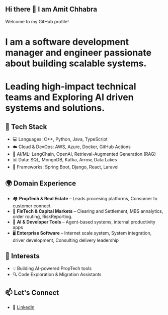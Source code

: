 ## Hi there 👋 I am Amit Chhabra
Welcome to my GitHub profile!

# I am a software development manager and engineer passionate about building scalable systems. 
# Leading high-impact technical teams and Exploring AI driven systems and solutions.

## 🔧 Tech Stack
- 💻 Languages: C++, Python, Java, TypeScript
- ☁️ Cloud & DevOps: AWS, Azure, Docker, GitHub Actions
- 🧠 AI/ML: LangChain, OpenAI, Retrieval-Augmented Generation (RAG)
- 📊 Data: SQL, MongoDB, Kafka, Arrow, Data Lakes
- 🧪 Frameworks: Spring Boot, Django, React, Laravel

## 🌍 Domain Experience
- 🏘️ **PropTech & Real Estate** – Leads procesing platforms,  Consumer to customer connect.
- 🏦 **FinTech & Capital Markets** – Clearing and Settlement, MBS annalytics,  order routing, RiskReporting.
- 🧠 **AI & Developer Tools** – Agent-based systems, internal productivity apps
- 🖥️ **Enterprise Software** – Internet scale system, System integration, driver development, Consulting delivery leadership


## 🚀 Interests
- 💡 Building AI-powered PropTech tools 
- 🔍 Code Exploration & Migration Assistants 

## 📫 Let's Connect
- 💼 [LinkedIn](https://www.linkedin.com/in/amchhabra/)

<!--
**amchhabra/amchhabra** is a ✨ _special_ ✨ repository because its `README.md` (this file) appears on your GitHub profile.

Here are some ideas to get you started:

- 🔭 I’m currently working on ...
- 🌱 I’m currently learning ...
- 👯 I’m looking to collaborate on ...
- 🤔 I’m looking for help with ...
- 💬 Ask me about ...
- 📫 How to reach me: ...
- 😄 Pronouns: ...
- ⚡ Fun fact: ...
-->

